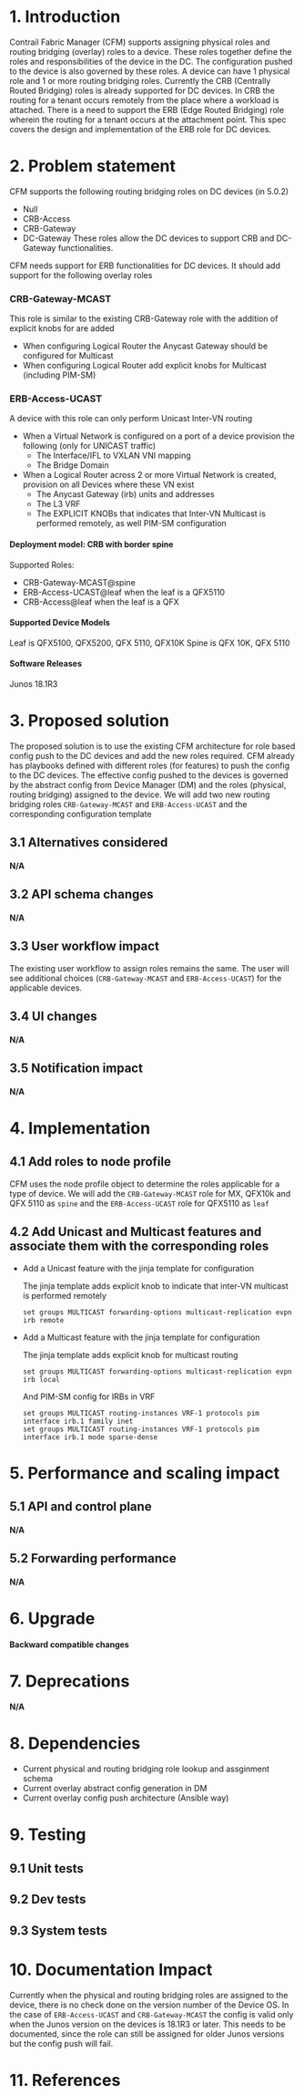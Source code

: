# 1. Introduction
Contrail Fabric Manager (CFM) supports assigning physical roles and routing bridging (overlay) roles to a device. These roles together define the roles and responsibilities of the device in the DC. The configuration pushed to the device is also governed by these roles. A device can have 1 physical role and 1 or more routing bridging roles.
Currently the CRB (Centrally Routed Bridging) roles is already supported for DC devices. In CRB the routing for a tenant occurs remotely from the place where a workload is attached. There is a need to support the ERB (Edge Routed Bridging) role wherein the routing for a tenant occurs at the attachment point. This spec covers the design and implementation of the ERB role for DC devices.

# 2. Problem statement
CFM supports the following routing bridging roles on DC devices (in 5.0.2)
- Null
- CRB-Access
- CRB-Gateway
- DC-Gateway
These roles allow the DC devices to support CRB and DC-Gateway functionalities.

CFM needs support for ERB functionalities for DC devices. It should add support for the following overlay roles
### CRB-Gateway-MCAST
This role is similar to the existing CRB-Gateway role with the addition of explicit knobs for are added 
* When configuring Logical Router the Anycast Gateway should be configured for Multicast
* When configuring Logical Router add explicit knobs for Multicast (including PIM-SM)

### ERB-Access-UCAST
A device with this role can only perform Unicast Inter-VN routing
* When a Virtual Network is configured on a port of a device provision the following (only for UNICAST traffic)
  * The Interface/IFL to VXLAN VNI mapping
  * The Bridge Domain
* When a Logical Router across 2 or more Virtual Network is created, provision on all Devices where these VN exist
  * The Anycast Gateway (irb) units and addresses
  * The L3 VRF
  * The EXPLICIT KNOBs that indicates that Inter-VN Multicast is performed remotely, as well PIM-SM configuration

#### Deployment model: CRB with border spine
Supported Roles:
- CRB-Gateway-MCAST@spine
- ERB-Access-UCAST@leaf when the leaf is a QFX5110
- CRB-Access@leaf when the leaf is a QFX

#### Supported Device Models
Leaf is QFX5100, QFX5200, QFX 5110, QFX10K
Spine is QFX 10K, QFX 5110

#### Software Releases
Junos 18.1R3

# 3. Proposed solution
The proposed solution is to use the existing CFM architecture for role based config push to the DC devices and add the new roles required.
CFM already has playbooks defined with different roles (for features) to push the config to the DC devices.
The effective config pushed to the devices is governed by the abstract config from Device Manager (DM) and the roles (physical, routing bridging) assigned to the device.
We will add two new routing bridging roles `CRB-Gateway-MCAST` and `ERB-Access-UCAST` and the corresponding configuration template

## 3.1 Alternatives considered
#### N/A

## 3.2 API schema changes
#### N/A

## 3.3 User workflow impact
The existing user workflow to assign roles remains the same. The user will see additional choices (`CRB-Gateway-MCAST` and `ERB-Access-UCAST`) for the applicable devices.

## 3.4 UI changes
#### N/A

## 3.5 Notification impact
#### N/A

# 4. Implementation
## 4.1 Add roles to node profile
CFM uses the node profile object to determine the roles applicable for a type of device. We will add the `CRB-Gateway-MCAST` role for MX, QFX10k and QFX 5110 as `spine` and the `ERB-Access-UCAST` role for QFX5110 as `leaf`

## 4.2 Add Unicast and Multicast features and associate them with the corresponding roles
- Add a Unicast feature with the jinja template for configuration

  The jinja template adds explicit knob to indicate that inter-VN multicast is performed remotely
  ```
  set groups MULTICAST forwarding-options multicast-replication evpn irb remote
  ```

- Add a Multicast feature with the jinja template for configuration

  The jinja template adds explicit knob for multicast routing
  ```
  set groups MULTICAST forwarding-options multicast-replication evpn irb local
  ```
  And PIM-SM config for IRBs in VRF
  ```
  set groups MULTICAST routing-instances VRF-1 protocols pim interface irb.1 family inet
  set groups MULTICAST routing-instances VRF-1 protocols pim interface irb.1 mode sparse-dense
  ```

# 5. Performance and scaling impact
## 5.1 API and control plane
#### N/A

## 5.2 Forwarding performance
#### N/A

# 6. Upgrade
#### Backward compatible changes

# 7. Deprecations
#### N/A

# 8. Dependencies
- Current physical and routing bridging role lookup and assginment schema
- Current overlay abstract config generation in DM
- Current overlay config push architecture (Ansible way)

# 9. Testing
## 9.1 Unit tests
## 9.2 Dev tests
## 9.3 System tests

# 10. Documentation Impact
Currently when the physical and routing bridging roles are assigned to the device, there is no check done on the version number of the Device OS.
In the case of `ERB-Access-UCAST` and `CRB-Gateway-MCAST` the config is valid only when the Junos version on the devices is 18.1R3 or later.
This needs to be documented, since the role can still be assigned for older Junos versions but the config push will fail.

# 11. References

